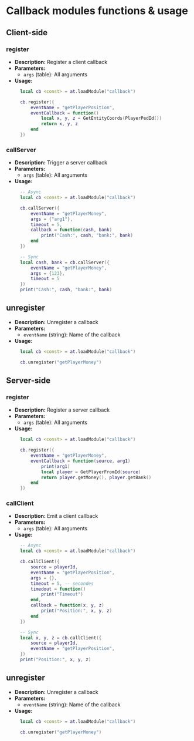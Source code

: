 # Callback modules functions & usage 

## Client-side

### register
- **Description:** Register a client callback
- **Parameters:**
  - `args` (table): All arguments
- **Usage:**
  ```lua
    local cb <const> = at.loadModule("callback")

    cb.register({
        eventName = "getPlayerPosition",
        eventCallback = function()
            local x, y, z = GetEntityCoords(PlayerPedId())
            return x, y, z
        end
    })
  ```

### callServer
- **Description:** Trigger a server callback
- **Parameters:**
  - `args` (table): All arguments
- **Usage:**
  ```lua
    -- Async
    local cb <const> = at.loadModule("callback")

    cb.callServer({
        eventName = "getPlayerMoney",
        args = {"arg1"},
        timeout = 5,
        callback = function(cash, bank)
            print("Cash:", cash, "bank:", bank)
        end
    })

    -- Sync
    local cash, bank = cb.callServer({
        eventName = "getPlayerMoney",
        args = {123},
        timeout = 5
    })
    print("Cash:", cash, "bank:", bank)
  ```

## unregister
- **Description:** Unregister a callback
- **Parameters:**
  - `eventName` (string): Name of the callback
- **Usage:**
  ```lua
    local cb <const> = at.loadModule("callback")

    cb.unregister("getPlayerMoney")
  ```

## Server-side

### register
- **Description:** Register a server callback
- **Parameters:**
  - `args` (table): All arguments
- **Usage:**
  ```lua
    local cb <const> = at.loadModule("callback")

    cb.register({
        eventName = "getPlayerMoney",
        eventCallback = function(source, arg1)
            print(arg1)
            local player = GetPlayerFromId(source)
            return player.getMoney(), player.getBank()
        end
    })
  ```

### callClient
- **Description:** Emit a client callback
- **Parameters:**
  - `args` (table): All arguments
- **Usage:**
  ```lua
    -- Async 
    local cb <const> = at.loadModule("callback")

    cb.callClient({
        source = playerId,
        eventName = "getPlayerPosition",
        args = {},
        timeout = 5, -- secondes
        timedout = function()
            print("Timeout")
        end,
        callback = function(x, y, z)
            print("Position:", x, y, z)
        end
    })

    -- Sync
    local x, y, z = cb.callClient({
        source = playerId,
        eventName = "getPlayerPosition",
    })
    print("Position:", x, y, z)
  ```

## unregister
- **Description:** Unregister a callback
- **Parameters:**
  - `eventName` (string): Name of the callback
- **Usage:**
  ```lua
    local cb <const> = at.loadModule("callback")

    cb.unregister("getPlayerMoney")
  ```